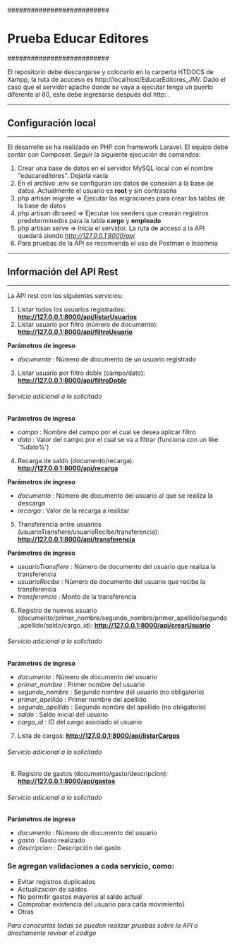 ##########################
#  Prueba Educar Editores
##########################

El repositorio debe descargarse y colocarlo en la carperta HTDOCS de Xampp, la ruta de accceso es http://localhost/EducarEditores_JM/.
Dado el caso que el servidor apache donde se vaya a ejecutar tenga un puerto diferente al 80, este debe ingresarse después del http: .

**************************
## Configuración local
**************************

El desarrollo se ha realizado en PHP con framework Laravel. El equipo debe contar con Composer. Seguir la siguiente ejecución de comandos:

1. Crear una base de datos en el servidor MySQL local con el nombre "educareditores". Dejarla vacía
2. En el archivo .env se configuran los datos de conexión a la base de datos. Actualmente el usuario es **root** y sin contraseña
3. php artisan migrate => Ejecutar las migraciones para crear las tablas de la base de datos
4. php artisan db:seed => Ejecutar los seeders que crearán registros predeterminados para la tabla **cargo** y **empleado**
5. php artisan serve   => Inicia el servidor. La ruta de acceso a la API quedará siendo *http://127.0.0.1:8000/api*
6. Para pruebas de la API se recomienda el uso de Postman o Insomnia

**************************
## Información del API Rest
**************************

La API rest con los siguientes servicios:

1. Listar todos los usuarios registrados: **http://127.0.0.1:8000/api/listarUsuarios**
2. Listar usuario por filtro (número de documento): **http://127.0.0.1:8000/api/filtroUsuario**

**Parámetros de ingreso**
- *documento* : Número de documento de un usuario registrado

3. Listar usuario por filtro doble (campo/dato): **http://127.0.0.1:8000/api/filtroDoble**
###### Servicio adicional a lo solicitado

**Parámetros de ingreso**
- *campo* : Nombre del campo por el cual se desea aplicar filtro
- *dato*  : Valor del campo por el cual se va a filtrar (funciona con un like '%dato%')

4. Recarga de saldo (documento/recarga): **http://127.0.0.1:8000/api/recarga**

**Parámetros de ingreso**
- *documento* : Número de documento del usuario al que se realiza la descarga
- *recarga*   : Valor de la recarga a realizar

5. Transferencia entre usuarios (usuarioTransfiere/usuarioRecibe/transferencia): **http://127.0.0.1:8000/api/transferencia**

**Parámetros de ingreso**
- *usuarioTransfiere* : Número de documento del usuario que realiza la transferencia
- *usuarioRecibe*     : Número de documento del usuario que recibe la transferencia
- *transferencia*     : Monto de la transferencia

6. Registro de nuevos usuario (documento/primer_nombre/segundo_nombre/primer_apellido/segundo_apellido/saldo/cargo_id): **http://127.0.0.1:8000/api/crearUsuario**
###### Servicio adicional a lo solicitado

**Parámetros de ingreso**
- *documento*        : Número de documento del usuario
- *primer_nombre*    : Primer nombre del usuario
- *segundo_nombre*   : Segundo nombre del usuario (no obligatorio)
- *primer_apellido*  : Primer nombre del apellido
- *segundo_apellido* : Segundo nombre del apellido (no obligatorio)
- *saldo*            : Saldo inicial del usuario
- *cargo_id*         : ID del cargo asociado al usuario

7. Lista de cargos: **http://127.0.0.1:8000/api/listarCargos**
###### Servicio adicional a lo solicitado

8. Registro de gastos (documento/gasto/descripcion): **http://127.0.0.1:8000/api/gastos**
###### Servicio adicional a lo solicitado

**Parámetros de ingreso**
- *documento*    : Número de documento del usuario
- *gasto*        : Gasto realizado
- *descripcion*  : Descripción del gasto

### Se agregan validaciones a cada servicio, como:
- Evitar registros duplicados
- Actualización de saldos
- No permitir gastos mayores al saldo actual
- Comprobar existencia del usuario para cada movimiento}
- Otras

*Para conocerlas todas se pueden realizar pruebas sobre la API o directamente revisar el código*